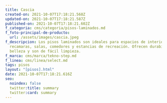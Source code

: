 ```yaml
---
title: Cascia
created-on: 2021-10-07T17:18:21.568Z
updated-on: 2021-10-07T17:18:21.587Z
published-on: 2021-10-07T17:18:21.602Z
f_categoria: cms/categoria/pisos-laminados.md
f_foto-principal-de-producto:
  url: /assets/images/cascia.jpeg
f_descripcion: Los pisos laminados son ideales para espacios de interior como
  recamaras, salas, comedores y estancias de recreación. Ofrecen durabilidad,
  belleza y son de fácil limpieza.
f_marca: cms/marca/tekno-step.md
f_linea: cms/linea/select.md
tags: pisos
layout: "[pisos].html"
date: 2021-10-07T17:18:21.616Z
seo:
  noindex: false
  twitter:title: summary
  twitter:card: summary
---
```

